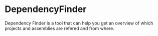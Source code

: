 # DependencyFinder
Dependency Finder is a tool that can help you get an overview of which projects and assemblies are refered and from where.
